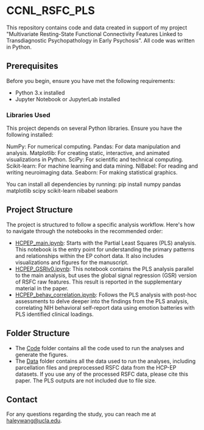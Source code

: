 # CCNL_RSFC_PLS
This repository contains code and data created in support of my project "Multivariate Resting-State Functional Connectivity Features Linked to Transdiagnostic Psychopathology in Early Psychosis". All code was written in Python.

## Prerequisites
Before you begin, ensure you have met the following requirements:

- Python 3.x installed
- Jupyter Notebook or JupyterLab installed

### Libraries Used
This project depends on several Python libraries. Ensure you have the following installed:

NumPy: For numerical computing.
Pandas: For data manipulation and analysis.
Matplotlib: For creating static, interactive, and animated visualizations in Python.
SciPy: For scientific and technical computing.
Scikit-learn: For machine learning and data mining.
NiBabel: For reading and writing neuroimaging data.
Seaborn: For making statistical graphics.

You can install all dependencies by running:
pip install numpy pandas matplotlib scipy scikit-learn nibabel seaborn

## Project Structure
The project is structured to follow a specific analysis workflow. Here's how to navigate through the notebooks in the recommended order:

- [HCPEP_main.ipynb](https://github.com/haleyrwang/CCNL_RSFC_PLS/blob/main/Code/HCPEP_main.ipynb): Starts with the Partial Least Squares (PLS) analysis. This notebook is the entry point for understanding the primary patterns and relationships within the EP cohort data. It also includes visualizations and figures for the manuscript.
- [HCPEP_GSRlv0.ipynb](https://github.com/haleyrwang/CCNL_RSFC_PLS/blob/main/Code/HCPEP_GSRlv0.ipynb): This notebook contains the PLS analysis parallel to the main analysis, but uses the global signal regression (GSR) version of RSFC raw features. This result is reported in the supplementary material in the paper.
- [HCPEP_behav_correlation.ipynb](https://github.com/haleyrwang/CCNL_RSFC_PLS/blob/main/Code/HCPEP_behav_correlation.ipynb): Follows the PLS analysis with post-hoc assessments to delve deeper into the findings from the PLS analysis, correlating NIH behavioral self-report data using emotion batteries with PLS identified clinical loadings.


## Folder Structure
- The [Code](https://github.com/haleyrwang/CCNL_RSFC_PLS_EP/tree/main/Code) folder contains all the code used to run the analyses and generate the figures.
- The [Data](https://github.com/haleyrwang/CCNL_RSFC_PLS_EP/tree/main/Data) folder contains all the data used to run the analyses, including parcellation files and preprocessed RSFC data from the HCP-EP datasets. If you use any of the processed RSFC data, please cite this paper. The PLS outputs are not included due to file size.

## Contact
For any questions regarding the study, you can reach me at haleywang@ucla.edu.
